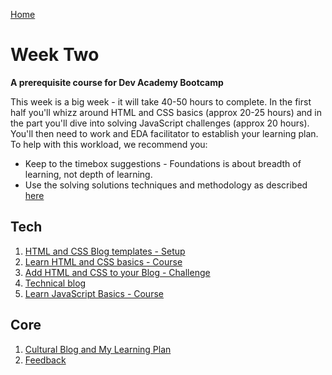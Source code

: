 [Home](../README.md)

# Week Two

__A prerequisite course for Dev Academy Bootcamp__

This week is a big week - it will take  40-50 hours to complete. In the first half you'll whizz around HTML and CSS basics (approx 20-25 hours) and in the part you'll dive into solving JavaScript challenges (approx 20 hours). You'll then need to work and EDA facilitator to establish your learning plan. To help with this workload, we recommend you:  

- Keep to the timebox suggestions - Foundations is about breadth of learning, not depth of learning.  
- Use the solving solutions techniques and methodology as described [here]()



## Tech

1. [HTML and CSS Blog templates - Setup](html-css-blog-template-setup.md)  
2. [Learn HTML and CSS basics - Course](html-css-intro-course.md)       
3. [Add HTML and CSS to your Blog - Challenge](html-css-add-to-blog-challenge.md)   
4. [Technical blog](blog-week1-technical.md)  
5. [Learn JavaScript Basics - Course](js-learn-basics-course.md)  


## Core 
1. [Cultural Blog and My Learning Plan](core-learning-plan.md)  
2. [Feedback](../feedback.md)
  


